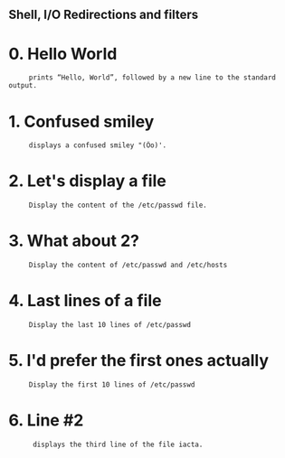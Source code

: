 ## Shell, I/O Redirections and filters  
# 0. Hello World  
         prints “Hello, World”, followed by a new line to the standard output.  

# 1. Confused smiley  
         displays a confused smiley "(Ôo)'.

# 2. Let's display a file  
         Display the content of the /etc/passwd file.

# 3. What about 2?  
         Display the content of /etc/passwd and /etc/hosts  

# 4. Last lines of a file  
         Display the last 10 lines of /etc/passwd  

# 5. I'd prefer the first ones actually  
         Display the first 10 lines of /etc/passwd  

# 6. Line #2  
          displays the third line of the file iacta.  

# 


#


#


#


#


#


#


#


#


#


#


#


#


#


#


#


#


#


#


#


#